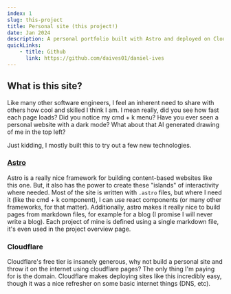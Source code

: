 ```yaml
---
index: 1
slug: this-project
title: Personal site (this project!)
date: Jan 2024
description: A personal portfolio built with Astro and deployed on Cloudflare Pages 
quickLinks:
    - title: Github
      link: https://github.com/daives01/daniel-ives
---
```

## What is this site?

Like many other software engineers, I feel an inherent need to share with others how cool and skilled I think I am. I mean really, did you see how fast each page loads? Did you notice my cmd + k menu? Have you ever seen a personal website with a dark mode? What about that AI generated drawing of me in the top left?

Just kidding, I mostly built this to try out a few new technologies.

### [Astro](https://astro.build/)

Astro is a really nice framework for building content-based websites like this one. But, it also has the power to create these "islands" of interactivity where needed. Most of the site is written with `.astro` files, but where I need it (like the cmd + k component), I can use react components (or many other frameworks, for that matter). Additionally, astro makes it really nice to build pages from markdown files, for example for a blog (I promise I will never write a blog). Each project of mine is defined using a single markdown file, it's even used in the project overview page.

### Cloudflare

Cloudflare's free tier is insanely generous, why not build a personal site and throw it on the internet using cloudflare pages? The only thing I'm paying for is the domain. Cloudflare makes deploying sites like this incredibly easy, though it was a nice refresher on some basic internet things (DNS, etc).
